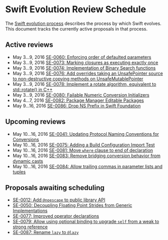 # Swift Evolution Review Schedule

The [Swift evolution process][evolution-process] describes the process
by which Swift evolves. This document tracks the currently active
proposals in that process.

## Active reviews

* May 3...9, 2016 [SE-0060: Enforcing order of defaulted parameters](proposals/0060-defaulted-parameter-order.md)
* May 3...9, 2016 [SE-0073: Marking closures as executing exactly once](proposals/0073-noescape-once.md)
* May 3...9, 2016 [SE-0074: Implementation of Binary Search functions](proposals/0074-binary-search.md)
* May 3...9, 2016 [SE-0076: Add overrides taking an UnsafePointer source to non-destructive copying methods on UnsafeMutablePointer](proposals/0076-copying-to-unsafe-mutable-pointer-with-unsafe-pointer-source.md)
* May 3...9, 2016 [SE-0078: Implement a rotate algorithm, equivalent to std::rotate() in C++](proposals/0078-rotate-algorithm.md)
* May 3...9, 2016 [SE-0080: Failable Numeric Conversion Initializers](proposals/0080-failable-numeric-initializers.md)
* May 4...7, 2016 [SE-0082: Package Manager Editable Packages](proposals/0082-swiftpm-package-edit.md)
* May 9...16, 2016 [SE-0086: Drop NS Prefix in Swift Foundation](proposals/0086-drop-foundation-ns.md)

## Upcoming reviews

* May 10...16, 2016 [SE-0041: Updating Protocol Naming Conventions for Conversions](proposals/0041-conversion-protocol-conventions.md)
* May 10...16, 2016 [SE-0075: Adding a Build Configuration Import Test](proposals/0075-import-test.md)
* May 10...16, 2016 [SE-0081: Move `where` clause to end of declaration](proposals/0081-move-where-expression.md)
* May 10...16, 2016 [SE-0083: Remove bridging conversion behavior from dynamic casts](proposals/0083-remove-bridging-from-dynamic-casts.md)
* May 10...16, 2016 [SE-0084: Allow trailing commas in parameter lists and tuples](proposals/0084-trailing-commas.md)

## Proposals awaiting scheduling

* [SE-0012: Add `@noescape` to public library API](proposals/0012-add-noescape-to-public-library-api.md)
* [SE-0050: Decoupling Floating Point Strides from Generic Implementations](proposals/0087-floating-point-stride.md)
* [SE-0077: Improved operator declarations](proposals/0077-operator-precedence.md)
* [SE-0079: Allow using optional binding to upgrade `self` from a weak to strong reference](proposals/0079-upgrade-self-from-weak-to-strong.md)
* [SE-0087: Rename `lazy` to `@lazy`](proposals/0087-lazy-attribute.md)

[evolution-process]: process.md  "The Swift evolution process"

